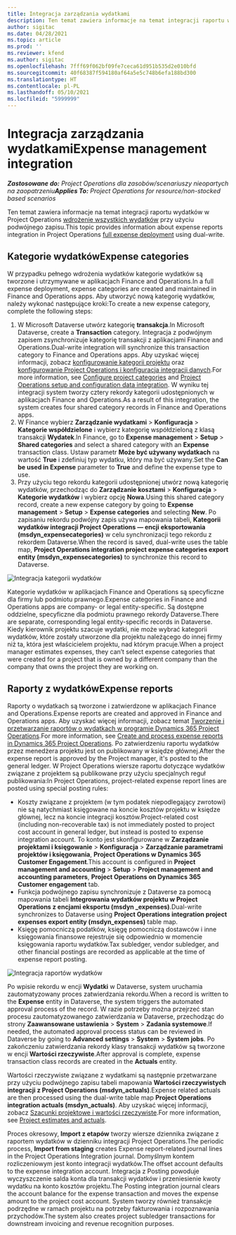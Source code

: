 ```yaml
---
title: Integracja zarządzania wydatkami
description: Ten temat zawiera informacje na temat integracji raportu wydatków w Project Operations przy użyciu podwójnego zapisu.
author: sigitac
ms.date: 04/28/2021
ms.topic: article
ms.prod: ''
ms.reviewer: kfend
ms.author: sigitac
ms.openlocfilehash: 7fff69f062bf09fe7ceca61d951b535d2e010bfd
ms.sourcegitcommit: 40f68387f594180af64a5e5c748b6efa188bd300
ms.translationtype: HT
ms.contentlocale: pl-PL
ms.lasthandoff: 05/10/2021
ms.locfileid: "5999999"
---
```

# <a name="expense-management-integration"></a><span data-ttu-id="b7306-103">Integracja zarządzania wydatkami</span><span class="sxs-lookup"><span data-stu-id="b7306-103">Expense management integration</span></span>

<span data-ttu-id="b7306-104">_**Zastosowane do:** Project Operations dla zasobów/scenariuszy nieopartych na zaopatrzeniu_</span><span class="sxs-lookup"><span data-stu-id="b7306-104">_**Applies To:** Project Operations for resource/non-stocked based scenarios_</span></span>

<span data-ttu-id="b7306-105">Ten temat zawiera informacje na temat integracji raportu wydatków w Project Operations [wdrożenie wszystkich wydatków](../expense/expense-overview.md) przy użyciu podwójnego zapisu.</span><span class="sxs-lookup"><span data-stu-id="b7306-105">This topic provides information about expense reports integration in Project Operations [full expense deployment](../expense/expense-overview.md) using dual-write.</span></span>

## <a name="expense-categories"></a><span data-ttu-id="b7306-106">Kategorie wydatków</span><span class="sxs-lookup"><span data-stu-id="b7306-106">Expense categories</span></span>

<span data-ttu-id="b7306-107">W przypadku pełnego wdrożenia wydatków kategorie wydatków są tworzone i utrzymywane w aplikacjach Finance and Operations.</span><span class="sxs-lookup"><span data-stu-id="b7306-107">In a full expense deployment, expense categories are created and maintained in Finance and Operations apps.</span></span> <span data-ttu-id="b7306-108">Aby utworzyć nową kategorię wydatków, należy wykonać następujące kroki:</span><span class="sxs-lookup"><span data-stu-id="b7306-108">To create a new expense category, complete the following steps:</span></span>

1. <span data-ttu-id="b7306-109">W Microsoft Dataverse utwórz kategorię **transakcja**.</span><span class="sxs-lookup"><span data-stu-id="b7306-109">In Microsoft Dataverse, create a **Transaction** category.</span></span> <span data-ttu-id="b7306-110">Integracja z podwójnym zapisem zsynchronizuje kategorię transakcji z aplikacjami Finance and Operations.</span><span class="sxs-lookup"><span data-stu-id="b7306-110">Dual-write integration will synchronize this transaction category to Finance and Operations apps.</span></span> <span data-ttu-id="b7306-111">Aby uzyskać więcej informacji, zobacz [konfigurowanie kategorii projektu](/dynamics365/project-operations/project-accounting/configure-project-categories) oraz [konfigurowanie Project Operations i konfiguracja integracji danych](resource-dual-write-setup-integration.md).</span><span class="sxs-lookup"><span data-stu-id="b7306-111">For more information, see [Configure project categories](/dynamics365/project-operations/project-accounting/configure-project-categories) and [Project Operations setup and configuration data integration](resource-dual-write-setup-integration.md).</span></span> <span data-ttu-id="b7306-112">W wyniku tej integracji system tworzy cztery rekordy kategorii udostępnionych w aplikacjach Finance and Operations.</span><span class="sxs-lookup"><span data-stu-id="b7306-112">As a result of this integration, the system creates four shared category records in Finance and Operations apps.</span></span>
2. <span data-ttu-id="b7306-113">W Finance wybierz **Zarządzanie wydatkami** > **Konfiguracja** > **Kategorie współdzielone** i wybierz kategorię współdzieloną z klasą transakcji **Wydatek**.</span><span class="sxs-lookup"><span data-stu-id="b7306-113">In Finance, go to **Expense management** > **Setup** > **Shared categories** and select a shared category with an **Expense** transaction class.</span></span> <span data-ttu-id="b7306-114">Ustaw parametr **Może być używany wydatkach** na wartość **True** i zdefiniuj typ wydatku, który ma być używany.</span><span class="sxs-lookup"><span data-stu-id="b7306-114">Set the **Can be used in Expense** parameter to **True** and define the expense type to use.</span></span>
3. <span data-ttu-id="b7306-115">Przy użyciu tego rekordu kategorii udostępnionej utwórz nową kategorię wydatków, przechodząc do **Zarządzanie kosztami** > **Konfiguracja** > **Kategorie wydatków** i wybierz opcję **Nowa**.</span><span class="sxs-lookup"><span data-stu-id="b7306-115">Using this shared category record, create a new expense category by going to **Expense management** > **Setup** > **Expense categories** and selecting **New**.</span></span> <span data-ttu-id="b7306-116">Po zapisaniu rekordu podwójny zapis używa mapowania tabeli, **Kategorii wydatków integracji Project Operations — encji eksportowania (msdyn\_expensecategories)** w celu synchronizacji tego rekordu z rekordem Dataverse.</span><span class="sxs-lookup"><span data-stu-id="b7306-116">When the record is saved, dual-write uses the table map, **Project Operations integration project expense categories export entity (msdyn\_expensecategories)** to synchronize this record to Dataverse.</span></span>

  ![Integracja kategorii wydatków](./media/DW6ExpenseCategories.png)

<span data-ttu-id="b7306-118">Kategorie wydatków w aplikacjach Finance and Operations są specyficzne dla firmy lub podmiotu prawnego.</span><span class="sxs-lookup"><span data-stu-id="b7306-118">Expense categories in Finance and Operations apps are company- or legal entity-specific.</span></span> <span data-ttu-id="b7306-119">Są dostępne oddzielne, specyficzne dla podmiotu prawnego rekordy Dataverse.</span><span class="sxs-lookup"><span data-stu-id="b7306-119">There are separate, corresponding legal entity-specific records in Dataverse.</span></span> <span data-ttu-id="b7306-120">Kiedy kierownik projektu szacuje wydatki, nie może wybrać kategorii wydatków, które zostały utworzone dla projektu należącego do innej firmy niż ta, która jest właścicielem projektu, nad którym pracuje.</span><span class="sxs-lookup"><span data-stu-id="b7306-120">When a project manager estimates expenses, they can’t select expense categories that were created for a project that is owned by a different company than the company that owns the project they are working on.</span></span> 

## <a name="expense-reports"></a><span data-ttu-id="b7306-121">Raporty z wydatków</span><span class="sxs-lookup"><span data-stu-id="b7306-121">Expense reports</span></span>

<span data-ttu-id="b7306-122">Raporty o wydatkach są tworzone i zatwierdzone w aplikacjach Finance and Operations.</span><span class="sxs-lookup"><span data-stu-id="b7306-122">Expense reports are created and approved in Finance and Operations apps.</span></span> <span data-ttu-id="b7306-123">Aby uzyskać więcej informacji, zobacz temat [Tworzenie i przetwarzanie raportów o wydatkach w programie Dynamics 365 Project Operations](/learn/modules/create-process-expense-reports/).</span><span class="sxs-lookup"><span data-stu-id="b7306-123">For more information, see [Create and process expense reports in Dynamics 365 Project Operations](/learn/modules/create-process-expense-reports/).</span></span> <span data-ttu-id="b7306-124">Po zatwierdzeniu raportu wydatków przez menedżera projektu jest on publikowany w księdze głównej.</span><span class="sxs-lookup"><span data-stu-id="b7306-124">After the expense report is approved by the Project manager, it's posted to the general ledger.</span></span> <span data-ttu-id="b7306-125">W Project Operations wiersze raportu dotyczące wydatków związane z projektem są publikowane przy użyciu specjalnych reguł publikowania:</span><span class="sxs-lookup"><span data-stu-id="b7306-125">In Project Operations, project-related expense report lines are posted using special posting rules:</span></span>

  - <span data-ttu-id="b7306-126">Koszty związane z projektem (w tym podatek niepodlegający zwrotowi) nie są natychmiast księgowane na koncie kosztów projektu w księdze głównej, lecz na koncie integracji kosztów.</span><span class="sxs-lookup"><span data-stu-id="b7306-126">Project-related cost (including non-recoverable tax) is not immediately posted to project cost account in general ledger, but instead is posted to expense integration account.</span></span> <span data-ttu-id="b7306-127">To konto jest skonfigurowane w **Zarządzanie projektami i księgowanie** > **Konfiguracja** > **Zarządzanie parametrami projektów i księgowania**, **Project Operations w Dynamics 365 Customer Engagement**.</span><span class="sxs-lookup"><span data-stu-id="b7306-127">This account is configured in **Project management and accounting** > **Setup** > **Project management and accounting parameters**, **Project Operations on Dynamics 365 Customer engagement** tab.</span></span>
  - <span data-ttu-id="b7306-128">Funkcja podwójnego zapisu synchronizuje z Dataverse za pomocą mapowania tabeli **Integrowania wydatków projektu w Project Operations z encjami eksportu (msdyn \_expenses)**.</span><span class="sxs-lookup"><span data-stu-id="b7306-128">Dual-write synchronizes to Dataverse using **Project Operations integration project expenses export entity (msdyn\_expenses)** table map.</span></span>
  - <span data-ttu-id="b7306-129">Księgę pomocniczą podatków, księgę pomocniczą dostawców i inne księgowania finansowe rejestruje się odpowiednio w momencie księgowania raportu wydatków.</span><span class="sxs-lookup"><span data-stu-id="b7306-129">Tax subledger, vendor subledger, and other financial postings are recorded as applicable at the time of expense report posting.</span></span>

  ![Integracja raportów wydatków](./media/DW6ExpenseReports.png)

<span data-ttu-id="b7306-131">Po wpisie rekordu w encji **Wydatki** w Dataverse, system uruchamia zautomatyzowany proces zatwierdzania rekordu.</span><span class="sxs-lookup"><span data-stu-id="b7306-131">When a record is written to the **Expense** entity in Dataverse, the system triggers the automated approval process of the record.</span></span> <span data-ttu-id="b7306-132">W razie potrzeby można przejrzeć stan procesu zautomatyzowanego zatwierdzania w Dataverse, przechodząc do strony **Zaawansowane ustawienia** > **System** > **Zadania systemowe**.</span><span class="sxs-lookup"><span data-stu-id="b7306-132">If needed, the automated approval process status can be reviewed in Dataverse by going to **Advanced settings** > **System** > **System jobs**.</span></span> <span data-ttu-id="b7306-133">Po zakończeniu zatwierdzania rekordy klasy transakcji wydatków są tworzone w encji **Wartości rzeczywiste**.</span><span class="sxs-lookup"><span data-stu-id="b7306-133">After approval is complete, expense transaction class records are created in the **Actuals** entity.</span></span>

<span data-ttu-id="b7306-134">Wartości rzeczywiste związane z wydatkami są następnie przetwarzane przy użyciu podwójnego zapisu tabeli mapowania **Wartości rzeczywistych integracji z Project Operations (msdyn\_actuals)**.</span><span class="sxs-lookup"><span data-stu-id="b7306-134">Expense related actuals are then processed using the dual-write table map **Project Operations integration actuals (msdyn\_actuals)**.</span></span> <span data-ttu-id="b7306-135">Aby uzyskać więcej informacji, zobacz [Szacunki projektowe i wartości rzeczywiste](resource-dual-write-estimates-actuals.md).</span><span class="sxs-lookup"><span data-stu-id="b7306-135">For more information, see [Project estimates and actuals](resource-dual-write-estimates-actuals.md).</span></span>

<span data-ttu-id="b7306-136">Proces okresowy, **Import z etapów** tworzy wiersze dziennika związane z raportem wydatków w dzienniku integracji Project Operations.</span><span class="sxs-lookup"><span data-stu-id="b7306-136">The periodic process, **Import from staging** creates Expense report-related journal lines in the Project Operations Integration journal.</span></span> <span data-ttu-id="b7306-137">Domyślnym kontem rozliczeniowym jest konto integracji wydatków.</span><span class="sxs-lookup"><span data-stu-id="b7306-137">The offset account defaults to the expense integration account.</span></span> <span data-ttu-id="b7306-138">Integracja z Posting powoduje wyczyszczenie salda konta dla transakcji wydatków i przeniesienie kwoty wydatku na konto kosztów projektu.</span><span class="sxs-lookup"><span data-stu-id="b7306-138">The Posting integration journal clears the account balance for the expense transaction and moves the expense amount to the project cost account.</span></span> <span data-ttu-id="b7306-139">System tworzy również transakcje podrzędne w ramach projektu na potrzeby fakturowania i rozpoznawania przychodów.</span><span class="sxs-lookup"><span data-stu-id="b7306-139">The system also creates project subledger transactions for downstream invoicing and revenue recognition purposes.</span></span>
